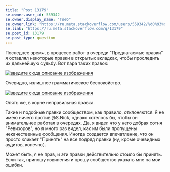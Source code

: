 ```yaml
---
title: "Post 13179"
se.owner.user_id: 559342
se.owner.display_name: "Глеб"
se.owner.link: "https://ru.meta.stackoverflow.com/users/559342/%d0%93%d0%bb%d0%b5%d0%b1"
se.link: "https://ru.meta.stackoverflow.com/q/13179"
se.post_id: 13179
se.post_type: question
---
```

<p>Последнее время, в процессе работ в очереди &quot;Предлагаемые правки&quot; я оставлял некоторые правки в открытых вкладках, чтобы проследить их дальнейшую судьбу. Вот пара таких правок:</p>
<p><a href="https://i.stack.imgur.com/nUbLQ.png" rel="nofollow noreferrer"><img src="https://i.stack.imgur.com/nUbLQ.png" alt="введите сюда описание изображения" /></a></p>
<p>Очевидно, излишнее грамматическое беспокойство.</p>
<p><a href="https://i.stack.imgur.com/U3FLC.png" rel="nofollow noreferrer"><img src="https://i.stack.imgur.com/U3FLC.png" alt="введите сюда описание изображения" /></a></p>
<p>Опять же, в корне неправильная правка.</p>
<p>Такие и подобные правки сообществом, как правило, отклоняются. Я не имею ничего против @S.Nick, однако хотелось бы, чтобы он внимательнее работал в очередях. Да, я видел что у него добрая сотня &quot;Ревизоров&quot;, но я много раз видел, как им были пропущены некачественные сообщения. Иногда создается впечатление, что он просто кликает &quot;Принять&quot; на все подряд правки (ну, кроме очевидных аудитов, конечно).</p>
<p>Может быть, я не прав, и эти правки действительно стоило бы принять. Если так, приношу извинения и прошу сообщество указать мне на мои ошибки.</p>
